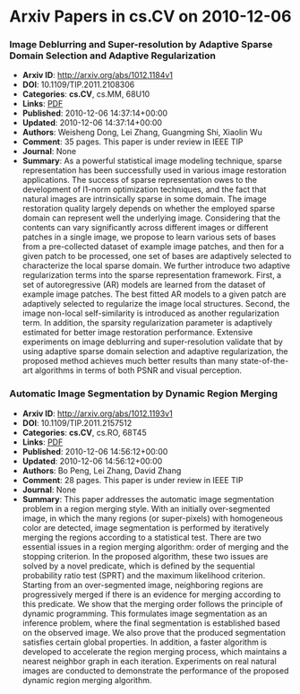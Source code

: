 # Arxiv Papers in cs.CV on 2010-12-06
### Image Deblurring and Super-resolution by Adaptive Sparse Domain Selection and Adaptive Regularization
- **Arxiv ID**: http://arxiv.org/abs/1012.1184v1
- **DOI**: 10.1109/TIP.2011.2108306
- **Categories**: **cs.CV**, cs.MM, 68U10
- **Links**: [PDF](http://arxiv.org/pdf/1012.1184v1)
- **Published**: 2010-12-06 14:37:14+00:00
- **Updated**: 2010-12-06 14:37:14+00:00
- **Authors**: Weisheng Dong, Lei Zhang, Guangming Shi, Xiaolin Wu
- **Comment**: 35 pages. This paper is under review in IEEE TIP
- **Journal**: None
- **Summary**: As a powerful statistical image modeling technique, sparse representation has been successfully used in various image restoration applications. The success of sparse representation owes to the development of l1-norm optimization techniques, and the fact that natural images are intrinsically sparse in some domain. The image restoration quality largely depends on whether the employed sparse domain can represent well the underlying image. Considering that the contents can vary significantly across different images or different patches in a single image, we propose to learn various sets of bases from a pre-collected dataset of example image patches, and then for a given patch to be processed, one set of bases are adaptively selected to characterize the local sparse domain. We further introduce two adaptive regularization terms into the sparse representation framework. First, a set of autoregressive (AR) models are learned from the dataset of example image patches. The best fitted AR models to a given patch are adaptively selected to regularize the image local structures. Second, the image non-local self-similarity is introduced as another regularization term. In addition, the sparsity regularization parameter is adaptively estimated for better image restoration performance. Extensive experiments on image deblurring and super-resolution validate that by using adaptive sparse domain selection and adaptive regularization, the proposed method achieves much better results than many state-of-the-art algorithms in terms of both PSNR and visual perception.



### Automatic Image Segmentation by Dynamic Region Merging
- **Arxiv ID**: http://arxiv.org/abs/1012.1193v1
- **DOI**: 10.1109/TIP.2011.2157512
- **Categories**: **cs.CV**, cs.RO, 68T45
- **Links**: [PDF](http://arxiv.org/pdf/1012.1193v1)
- **Published**: 2010-12-06 14:56:12+00:00
- **Updated**: 2010-12-06 14:56:12+00:00
- **Authors**: Bo Peng, Lei Zhang, David Zhang
- **Comment**: 28 pages. This paper is under review in IEEE TIP
- **Journal**: None
- **Summary**: This paper addresses the automatic image segmentation problem in a region merging style. With an initially over-segmented image, in which the many regions (or super-pixels) with homogeneous color are detected, image segmentation is performed by iteratively merging the regions according to a statistical test. There are two essential issues in a region merging algorithm: order of merging and the stopping criterion. In the proposed algorithm, these two issues are solved by a novel predicate, which is defined by the sequential probability ratio test (SPRT) and the maximum likelihood criterion. Starting from an over-segmented image, neighboring regions are progressively merged if there is an evidence for merging according to this predicate. We show that the merging order follows the principle of dynamic programming. This formulates image segmentation as an inference problem, where the final segmentation is established based on the observed image. We also prove that the produced segmentation satisfies certain global properties. In addition, a faster algorithm is developed to accelerate the region merging process, which maintains a nearest neighbor graph in each iteration. Experiments on real natural images are conducted to demonstrate the performance of the proposed dynamic region merging algorithm.



